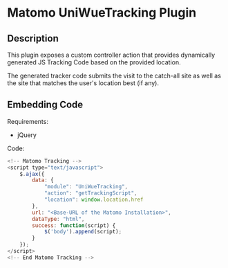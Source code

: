 # Matomo UniWueTracking Plugin

## Description

This plugin exposes a custom controller action that provides dynamically generated JS Tracking Code based on the provided location.

The generated tracker code submits the visit to the catch-all site as well as the site that matches the user's location best (if any).

## Embedding Code 

Requirements:
- jQuery

Code:
```javascript
<!-- Matomo Tracking -->
<script type="text/javascript">
    $.ajax({
        data: {
            "module": "UniWueTracking",
            "action": "getTrackingScript",
            "location": window.location.href
        },
        url: "<Base-URL of the Matomo Installation>",
        dataType: "html",
        success: function(script) {
            $('body').append(script);
        } 
    });
</script>
<!-- End Matomo Tracking -->
```